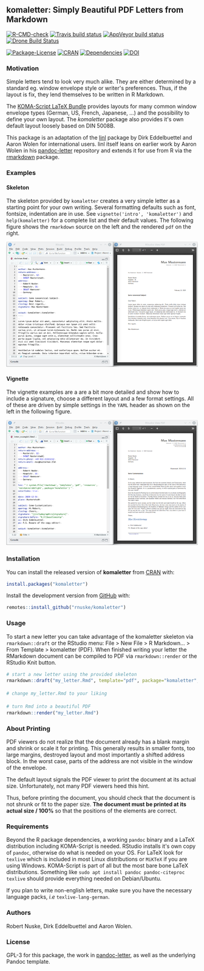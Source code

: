 ## komaletter: Simply Beautiful PDF Letters from Markdown

<!-- badges: start -->
[![R-CMD-check](https://github.com/rnuske/komaletter/workflows/R-CMD-check/badge.svg)](https://github.com/rnuske/komaletter/actions)
[![Travis build status](https://travis-ci.com/rnuske/komaletter.svg?branch=master)](https://travis-ci.com/rnuske/komaletter) 
[![AppVeyor build status](https://ci.appveyor.com/api/projects/status/github/rnuske/komaletter?branch=master&svg=true)](https://ci.appveyor.com/project/rnuske/komaletter) 
[![Drone Build Status](https://cloud.drone.io/api/badges/rnuske/komaletter/status.svg)](https://cloud.drone.io/rnuske/komaletter)  

[![Package-License](https://img.shields.io/badge/license-GPL--3-brightgreen.svg?style=flat)](https://www.gnu.org/licenses/gpl-3.0.html) 
[![CRAN](https://www.r-pkg.org/badges/version/komaletter)](https://cran.r-project.org/package=komaletter) 
[![Dependencies](https://tinyverse.netlify.com/badge/komaletter)](https://cran.r-project.org/package=komaletter) 
[![DOI](https://zenodo.org/badge/DOI/10.5281/zenodo.1221316.svg)](https://doi.org/10.5281/zenodo.1221316)
<!-- badges: end -->


### Motivation
Simple letters tend to look very much alike. They are either determined by a 
standard eg. window envelope style or writer's preferences. Thus, if the layout
is fix, they lend themselves to be written in R Markdown.

The [KOMA-Script LaTeX Bundle](https://www.komascript.de) provides layouts for
many common window envelope types (German, US, French, Japanese, ...) and the
possibility to define your own layout. The *komaletter* package also provides
it's own default layout loosely based on DIN 5008B.

This package is an adaptation of the
[linl](https://cran.r-project.org/package=linl) package
by Dirk Eddelbuettel and Aaron Wolen for international users. 
linl itself leans on earlier work by Aaron Wolen in his
[pandoc-letter](https://github.com/aaronwolen/pandoc-letter) 
repository and extends it for use from R via the
[rmarkdown](https://cran.r-project.org/package=rmarkdown) package.


### Examples

#### Skeleton
The skeleton provided by `komaletter` creates a very simple letter as a 
starting point for your own writing. Several formatting defaults such as font, 
fontsize, indentation are in use. See `vignette('intro', 'komaletter')` and 
`help(komaletter)` for a complete list and their default values. The following 
figure shows the `rmarkdown` source on the left and the rendered `pdf` on the
right.

![](./man/figures/skeleton.png)


#### Vignette
The vignette examples are a are a bit more detailed and show how to include a
signature, choose a different layout and a few format settings.
All of these are driven by simple settings in the `YAML` header as shown on 
the left in the following figure.

![](./man/figures/letter_example1.png)


### Installation
You can install the released version of **komaletter** from [CRAN](https://CRAN.R-project.org/package=komaletter) with:

``` r
install.packages("komaletter")
```

Install the development version from [GitHub](https://github.com/rnuske/komaletter) with:

``` r
remotes::install_github("rnuske/komaletter")
```


### Usage
To start a new letter you can take advantage of the komaletter skeleton via 
`rmarkdown::draft` or the RStudio menu: File > New File > R Markdown... > 
From Template > komaletter (PDF). 
When finished writing your letter the  RMarkdown document can be compiled to PDF
via `rmarkdown::render` or the RStudio Knit button.

```r
# start a new letter using the provided skeleton
rmarkdown::draft("my_letter.Rmd", template="pdf", package="komaletter", edit=FALSE)

# change my_letter.Rmd to your liking

# turn Rmd into a beautiful PDF
rmarkdown::render("my_letter.Rmd")
```

### About Printing
PDF viewers do not realize that the document already has a blank margin and shrink or scale it for printing. This generally results in smaller fonts, too large margins, destroyed layout and most importantly a shifted address block. In the worst case, parts of the address are not visible in the window of the envelope.

The default layout signals the PDF viewer to print the document at its actual size. Unfortunately, not many PDF viewers heed this hint. 

Thus, before printing the document, you should check that the document is not shrunk or fit to the paper size. **The document must be printed at its actual size / 100%** so that the positions of the elements are correct.


### Requirements
Beyond the R package dependencies, a working `pandoc` binary and a LaTeX
distribution including KOMA-Script is needed. RStudio installs it's own copy of
`pandoc`, otherwise do what is needed on your OS. For LaTeX look for `texlive`
which is included in most Linux distributions or `MiKTeX` if you are using
Windows. KOMA-Script is part of all but the most bare bone LaTeX distributions.
Something like `sudo apt install pandoc pandoc-citeproc texlive` should provide everything needed on Debian/Ubuntu.

If you plan to write non-english letters, make sure you have the necessary 
language packs, _i.e_ `texlive-lang-german`.

### Authors
Robert Nuske, Dirk Eddelbuettel and Aaron Wolen.


### License
GPL-3 for this package, the work in [pandoc-letter](https://github.com/aaronwolen/pandoc-letter), as well as the underlying Pandoc template.
